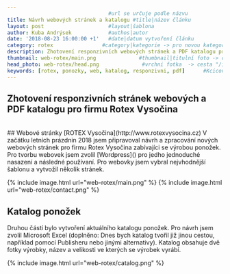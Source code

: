 ```yaml
---
                                 #url se určuje podle názvu
title: Návrh webových stránek a katalogu #title|název článku   
layout: post                     #layout|šablona
author: Kuba Andrýsek            #authos|autor
date: '2018-08-23 16:00:00 +1'   #date|datum vytvoření článku
category: rotex                #category|kategorie -> pro novou kategorii je potřeba vytvořit stránku v "categories"
description: Zhotovení responzivních webových stránek a PDF katalogu pro firmu Rotex Vysočina              #Header|nadpis
thumbnail: web-rotex/main.png              #thumbnail|titulní foto -> cesta "/img/blog/**nazev-clanku/Kolo.png**"
head_photo: web-rotex/head.png              #vrchni fotka  -> cesta "/img/blog/**nazev-clanku/Kolo.png**"
keywords: [rotex, ponozky, web, katalog, responzivni, pdf]		#Kcicova slova
--- 
```


## Zhotovení responzivních stránek webových a PDF katalogu pro firmu Rotex Vysočina

<br>
## Webové stránky [ROTEX Vysočina](http://www.rotexvysocina.cz)
V začátku letních prázdnin 2018 jsem připravoval návrh a zpracování nových webových stránek pro firmu Rotex Vysočina zabívajíci se výrobou ponožek.
Pro tvorbu webovek jsem zvolil [Wordpress]() pro jedho jednoduché nasazení a následné používaní. Pro webovky jsem vybral nejvhodnější šablonu a vytvožil několik stránek.

{% include image.html
url="web-rotex/main.png"
%}
{% include image.html
url="web-rotex/contact.png"
%}

## Katalog ponožek
Druhou částí bylo vytvoření aktuálního katalogu ponožek. Pro návrh jsem zvolil Microsoft Excel (doplněno: Dnes bych katalog tvořil již jinou cestou, například pomocí Publisheru nebo jinými alternativy).
Katalog obsahuje dvě fotky výrobky, název a velikosti ve kterých se výrobek vyrábí.   

{% include image.html
url="web-rotex/catalog.png"
%}